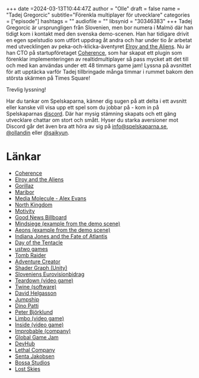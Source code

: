 +++
date =2024-03-13T10:44:47Z
author = "Olle"
draft = false 
name = "Tadej Gregorcic"
subtitle="Förenkla multiplayer för utvecklare"
categories = ["episode"]
hashtags = ""
audiofile = ""
libsynid = "30346383"
+++
Tadej Gregorcic är ursprungligen från Slovenien, men bor numera i Malmö där han tidigt kom i kontakt med den svenska demo-scenen. Han har tidigare drivit en egen spelstudio som utfört uppdrag åt andra och har under tio år arbetat med utvecklingen av peka-och-klicka-äventyret [Elroy and the Aliens](https://elroythegame.com/). Nu är han CTO på startupföretaget [Coherence](https://coherence.io/), som har skapat ett plugin som förenklar implementeringen av realtidmultiplayer så pass mycket att det till och med kan användas under ett 48 timmars game jam! Lyssna på avsnittet för att upptäcka varför Tadej tillbringade många timmar i rummet bakom den största skärmen på Times Square!


Trevlig lyssning!

Har du tankar om Spelskaparna, känner dig sugen på att delta i ett avsnitt eller kanske vill visa upp ett spel som du jobbar på - kom in på Spelskaparnas [discord](https://discord.gg/hBHEXss). Där har mysig stämning skapats och ett gäng utvecklare chattar om stort och smått. Hyser du starka aversioner mot Discord går det även bra att höra av sig på info@spelskaparna.se, [@ollandin](https://twitter.com/ollelandin) eller [@saikyun](https://twitter.com/Saikyun).

# Länkar
* [Coherence](https://coherence.io/)
* [Elroy and the Aliens](https://elroythegame.com/)
* [Gorillaz](https://en.wikipedia.org/wiki/Gorillas_(video_game))
* [Maribor](https://en.wikipedia.org/wiki/Maribor)
* [Media Molecule - Alex Evans](https://en.wikipedia.org/wiki/Media_Molecule#LittleBigPlanet)
* [North Kingdom](https://www.northkingdom.com/) 
* [Motivity](https://motiviti.com/)
* [Good News Billboard](https://www.northkingdom.com/case/lg-goodnews)
* [Mindsiege (example from the demo scene)](https://www.pouet.net/prod.php?which=31840)
* [Aeons (example from the demo scene)](https://www.pouet.net/prod.php?which=58873)
* [Indiana Jones and the Fate of Atlantis](https://en.wikipedia.org/wiki/Indiana_Jones_and_the_Fate_of_Atlantis)
* [Day of the Tentacle](https://en.wikipedia.org/wiki/Day_of_the_Tentacle)
* [ustwo games](https://www.ustwogames.co.uk/)
* [Tomb Raider](https://en.wikipedia.org/wiki/Tomb_Raider)
* [Adventure Creator](https://adventurecreator.org/)
* [Shader Graph (Unity)](https://docs.unity3d.com/Manual/ShaderGraph.html)
* [Sloveniens Eurovisionbidrag](https://www.youtube.com/watch?v=uWcSsi7SliI)
* [Teardown (video game)](https://en.wikipedia.org/wiki/Teardown_(video_game))
* [Twine (software)](https://en.wikipedia.org/wiki/Twine_(software))
* [David Helgasson](https://en.wikipedia.org/wiki/Unity_Technologies#History)
* [Jumpship](https://jumpship.co.uk/)
* [Dino Patti](https://twitter.com/DinoPatti)
* [Peter Björklund](https://www.mobygames.com/person/154925/peter-bjorklund/)
* [Limbo (video game)](https://en.wikipedia.org/wiki/Limbo_(video_game))
* [Inside (video game)](https://en.wikipedia.org/wiki/Inside_(video_game))
* [Improbable (company)](https://en.wikipedia.org/wiki/Improbable_(company))
* [Global Game Jam](https://en.wikipedia.org/wiki/Global_Game_Jam)
* [DevHub](https://www.gamehabitat.se/devhub/)
* [Lethal Company](https://en.wikipedia.org/wiki/Lethal_Company)
* [Senta Jakobsen](https://www.mobygames.com/person/356948/senta-jakobsen/)
* [Bossa Studios](https://www.bossastudios.com/)
* [Lost Skies](https://www.youtube.com/watch?v=YYcQKTEauXQ)
